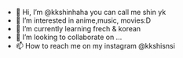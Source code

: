 - 👋 Hi, I’m @kkshinhaha you can call me shin yk
- 👀 I’m interested in anime,music, movies:D
- 🌱 I’m currently learning frech & korean
- 💞️ I’m looking to collaborate on ...
- 📫 How to reach me on my instagram @kkshisnsi

<!---
kkshinhaha/kkshinhaha is a ✨ special ✨ repository because its `README.md` (this file) appears on your GitHub profile.
You can click the Preview link to take a look at your changes.
--->
